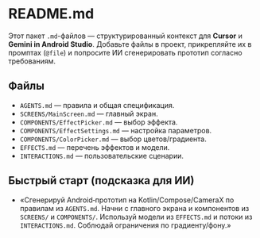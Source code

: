 # README.md
Этот пакет `.md`-файлов — структурированный контекст для **Cursor** и **Gemini in Android Studio**.
Добавьте файлы в проект, прикрепляйте их в промптах (`@file`) и попросите ИИ сгенерировать прототип согласно требованиям.

## Файлы
- `AGENTS.md` — правила и общая спецификация.
- `SCREENS/MainScreen.md` — главный экран.
- `COMPONENTS/EffectPicker.md` — выбор эффекта.
- `COMPONENTS/EffectSettings.md` — настройка параметров.
- `COMPONENTS/ColorPicker.md` — выбор цветов/градиента.
- `EFFECTS.md` — перечень эффектов и модели.
- `INTERACTIONS.md` — пользовательские сценарии.

## Быстрый старт (подсказка для ИИ)
- «Сгенерируй Android‑прототип на Kotlin/Compose/CameraX по правилам из `AGENTS.md`. Начни с главного экрана и компонентов из `SCREENS/` и `COMPONENTS/`. Используй модели из `EFFECTS.md` и потоки из `INTERACTIONS.md`. Соблюдай ограничения по градиенту/фону.»
